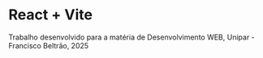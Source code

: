 # React + Vite

Trabalho desenvolvido para a matéria de Desenvolvimento WEB, Unipar - Francisco Beltrão, 2025
